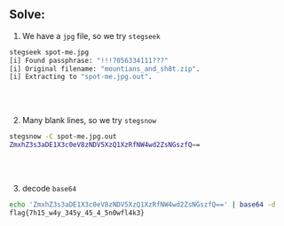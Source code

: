 ## Solve:
1. We have a `jpg` file, so we try `stegseek`
```bash
stegseek spot-me.jpg                                                           
[i] Found passphrase: "!!!7056334111???"  
[i] Original filename: "mountians_and_sh8t.zip".
[i] Extracting to "spot-me.jpg.out".
```
<br><br>

2. Many blank lines, so we try `stegsnow`
```bash
stegsnow -C spot-me.jpg.out
ZmxhZ3s3aDE1X3c0eV8zNDV5XzQ1XzRfNW4wd2ZsNGszfQ== 
```
<br><br>

3. decode `base64`                                                                                                                  
```bash
echo 'ZmxhZ3s3aDE1X3c0eV8zNDV5XzQ1XzRfNW4wd2ZsNGszfQ==' | base64 -d
flag{7h15_w4y_345y_45_4_5n0wfl4k3}
```
